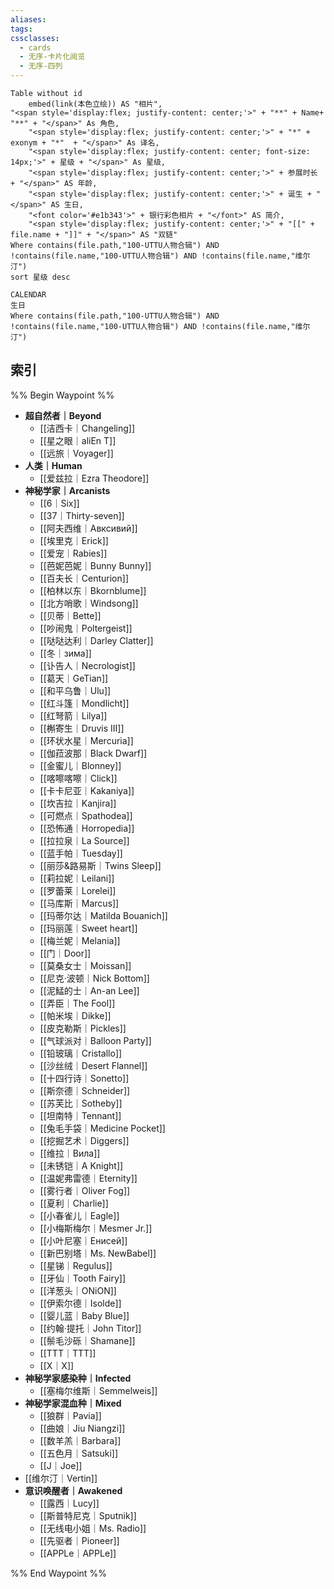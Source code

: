 ```yaml
---
aliases: 
tags: 
cssclasses:
  - cards
  - 无序-卡片化阅览
  - 无序-四列
---
```

```dataview
Table without id
	embed(link(本色立绘)) AS "相片",
"<span style='display:flex; justify-content: center;'>" + "**" + Name+ "**" + "</span>" As 角色,
	"<span style='display:flex; justify-content: center;'>" + "*" + exonym + "*"  + "</span>" As 译名,
	"<span style='display:flex; justify-content: center; font-size: 14px;'>" + 星级 + "</span>" As 星级,
	"<span style='display:flex; justify-content: center;'>" + 参展时长 + "</span>" AS 年龄,
	"<span style='display:flex; justify-content: center;'>" + 诞生 + "</span>" AS 生日,
	"<font color='#e1b343'>" + 银行彩色相片 + "</font>" AS 简介,
	"<span style='display:flex; justify-content: center;'>" + "[[" + file.name + "]]" + "</span>" AS "双链"
Where contains(file.path,"100-UTTU人物合辑") AND !contains(file.name,"100-UTTU人物合辑") AND !contains(file.name,"维尔汀")
sort 星级 desc
```



```dataview
CALENDAR 
生日
Where contains(file.path,"100-UTTU人物合辑") AND !contains(file.name,"100-UTTU人物合辑") AND !contains(file.name,"维尔汀")
```
## 索引

%% Begin Waypoint %%
- **超自然者｜Beyond**
	- [[洁西卡｜Changeling]]
	- [[星之眼｜aliEn T]]
	- [[远旅｜Voyager]]
- **人类｜Human**
	- [[爱兹拉｜Ezra Theodore]]
- **神秘学家｜Arcanists**
	- [[6｜Six]]
	- [[37｜Thirty-seven]]
	- [[阿夫西维｜Авксивий]]
	- [[埃里克｜Erick]]
	- [[爱宠｜Rabies]]
	- [[芭妮芭妮｜Bunny Bunny]]
	- [[百夫长｜Centurion]]
	- [[柏林以东｜Bkornblume]]
	- [[北方哨歌｜Windsong]]
	- [[贝蒂｜Bette]]
	- [[吵闹鬼｜Poltergeist]]
	- [[哒哒达利｜Darley Clatter]]
	- [[冬｜зима]]
	- [[讣告人｜Necrologist]]
	- [[葛天｜GeTian]]
	- [[和平乌鲁｜Ulu]]
	- [[红斗篷｜Mondlicht]]
	- [[红弩箭｜Lilya]]
	- [[槲寄生｜Druvis III]]
	- [[环状水星｜Mercuria]]
	- [[伽菈波那｜Black Dwarf]]
	- [[金蜜儿｜Blonney]]
	- [[喀嚓喀嚓｜Click]]
	- [[卡卡尼亚｜Kakaniya]]
	- [[坎吉拉｜Kanjira]]
	- [[可燃点｜Spathodea]]
	- [[恐怖通｜Horropedia]]
	- [[拉拉泉｜La Source]]
	- [[蓝手帕｜Tuesday]]
	- [[丽莎&路易斯｜Twins Sleep]]
	- [[莉拉妮｜Leilani]]
	- [[罗蕾莱｜Lorelei]]
	- [[马库斯｜Marcus]]
	- [[玛蒂尔达｜Matilda Bouanich]]
	- [[玛丽莲｜Sweet heart]]
	- [[梅兰妮｜Melania]]
	- [[门｜Door]]
	- [[莫桑女士｜Moissan]]
	- [[尼克·波顿｜Nick Bottom]]
	- [[泥鯭的士｜An-an Lee]]
	- [[弄臣｜The Fool]]
	- [[帕米埃｜Dikke]]
	- [[皮克勒斯｜Pickles]]
	- [[气球派对｜Balloon Party]]
	- [[铅玻璃｜Cristallo]]
	- [[沙丝绒｜Desert Flannel]]
	- [[十四行诗｜Sonetto]]
	- [[斯奈德｜Schneider]]
	- [[苏芙比｜Sotheby]]
	- [[坦南特｜Tennant]]
	- [[兔毛手袋｜Medicine Pocket]]
	- [[挖掘艺术｜Diggers]]
	- [[维拉｜Вила]]
	- [[未锈铠｜A Knight]]
	- [[温妮弗雷德｜Eternity]]
	- [[雾行者｜Oliver Fog]]
	- [[夏利｜Charlie]]
	- [[小春雀儿｜Eagle]]
	- [[小梅斯梅尔｜Mesmer Jr.]]
	- [[小叶尼塞｜Енисей]]
	- [[新巴别塔｜Ms. NewBabel]]
	- [[星锑｜Regulus]]
	- [[牙仙｜Tooth Fairy]]
	- [[洋葱头｜ONiON]]
	- [[伊索尔德｜Isolde]]
	- [[婴儿蓝｜Baby Blue]]
	- [[约翰·提托｜John Titor]]
	- [[鬃毛沙砾｜Shamane]]
	- [[TTT｜TTT]]
	- [[X｜X]]
- **神秘学家感染种｜Infected**
	- [[塞梅尔维斯｜Semmelweis]]
- **神秘学家混血种｜Mixed**
	- [[狼群｜Pavia]]
	- [[曲娘｜Jiu Niangzi]]
	- [[数羊羔｜Barbara]]
	- [[五色月｜Satsuki]]
	- [[J｜Joe]]
- [[维尔汀｜Vertin]]
- **意识唤醒者｜Awakened**
	- [[露西｜Lucy]]
	- [[斯普特尼克｜Sputnik]]
	- [[无线电小姐｜Ms. Radio]]
	- [[先驱者｜Pioneer]]
	- [[APPLe｜APPLe]]

%% End Waypoint %%